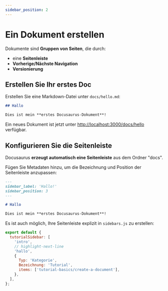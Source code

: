 ```yaml
---
sidebar_position: 2
---
```


# Ein Dokument erstellen

Dokumente sind **Gruppen von Seiten**, die durch:

- eine **Seitenleiste**
- **Vorherige/Nächste Navigation**
- **Versionierung**

## Erstellen Sie Ihr erstes Doc

Erstellen Sie eine Markdown-Datei unter `docs/hello.md`:

```md title="docs/hello.md"
## Hallo

Dies ist mein **erstes Docusaurus-Dokument**!
```

Ein neues Dokument ist jetzt unter [http://localhost:3000/docs/hello](http://localhost:3000/docs/hello) verfügbar.

## Konfigurieren Sie die Seitenleiste

Docusaurus **erzeugt automatisch eine Seitenleiste** aus dem Ordner "docs".

Fügen Sie Metadaten hinzu, um die Bezeichnung und Position der Seitenleiste anzupassen:

```md title="docs/hello.md" {1-4}
---
sidebar_label: 'Hallo!'
sidebar_position: 3
---

# Hallo

Dies ist mein **erstes Docusaurus-Dokument**!
```

Es ist auch möglich, Ihre Seitenleiste explizit in `sidebars.js` zu erstellen:

```js title="sidebars.js"
export default {
  tutorialSidebar: [
    'intro',
    // highlight-next-line
    'hallo',
    {
      Typ: 'Kategorie',
      Bezeichnung: 'Tutorial',
      items: ['tutorial-basics/create-a-document'],
    },
  ],
};
```
